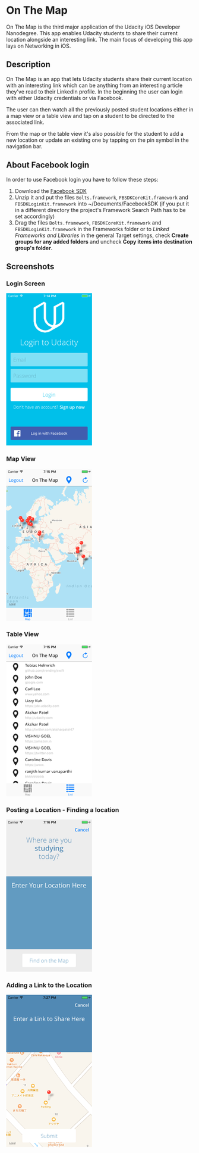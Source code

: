 # On The Map
On The Map is the third major application of the Udacity iOS Developer Nanodegree. This app enables Udacity students to share their
current location alongside an interesting link. The main focus of developing this app lays on Networking in iOS.

## Description
On The Map is an app that lets Udacity students share their current location with an interesting link which can be anything
from an interesting article they've read to their LinkedIn profile. In the beginning the user can login with either Udacity
credentials or via Facebook. 

The user can then watch all the previously posted student locations either in a map view or a table view and tap on a student
to be directed to the associated link.

From the map or the table view it's also possible for the student to add a new location or update an existing one by tapping on
the pin symbol in the navigation bar.

## About Facebook login
In order to use Facebook login you have to follow these steps:
1. Download the [Facebook SDK](https://developers.facebook.com/docs/ios/getting-started/)
2. Unzip it and put the files `Bolts.framework`, `FBSDKCoreKit.framework` and `FBSDKLoginKit.framework` into ~/Documents/FacebookSDK (if you put it in a different directory the project's Framework Search Path has to be set accordingly)
3. Drag the files `Bolts.framework`, `FBSDKCoreKit.framework` and `FBSDKLoginKit.framework` in the Frameworks folder or to *Linked Frameworks and Libraries* in the general Target settings, check **Create groups for any added folders** and uncheck **Copy items into destination group's folder**. 

## Screenshots
### Login Screen
![Login Screen](https://github.com/helmrich/On-The-Map/blob/master/otm-login-screen.png "Login Screen")

### Map View
![Map View](https://github.com/helmrich/On-The-Map/blob/master/otm-map-view.png "Map View")

### Table View
![Table View](https://github.com/helmrich/On-The-Map/blob/master/otm-table-view.png "Table View")

### Posting a Location - Finding a location
![Posting a Location - Find location](https://github.com/helmrich/On-The-Map/blob/master/otm-information-posting-1.png "Posting a Location - Find location")

### Adding a Link to the Location
![Adding a Link to the Location](https://github.com/helmrich/On-The-Map/blob/master/otm-information-posting-2.png "Adding a link to the location")


